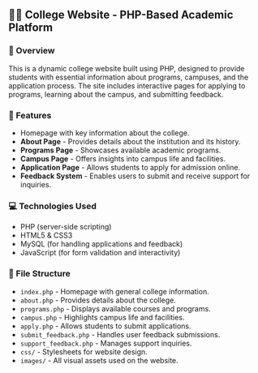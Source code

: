 ## 👨‍🎓 College Website - PHP-Based Academic Platform

### 💭 Overview
This is a dynamic college website built using PHP, designed to provide students with essential information about programs, campuses, and the application process. The site includes interactive pages for applying to programs, learning about the campus, and submitting feedback.

### 🚀 Features
- Homepage with key information about the college.
- **About Page** - Provides details about the institution and its history.
- **Programs Page** - Showcases available academic programs.
- **Campus Page** - Offers insights into campus life and facilities.
- **Application Page** - Allows students to apply for admission online.
- **Feedback System** - Enables users to submit and receive support for inquiries.

### 💻 Technologies Used
- PHP (server-side scripting)
- HTML5 & CSS3
- MySQL (for handling applications and feedback)
- JavaScript (for form validation and interactivity)

### 📁 File Structure
- `index.php` - Homepage with general college information.
- `about.php` - Provides details about the college.
- `programs.php` - Displays available courses and programs.
- `campus.php` - Highlights campus life and facilities.
- `apply.php` - Allows students to submit applications.
- `submit_feedback.php` - Handles user feedback submissions.
- `support_feedback.php` - Manages support inquiries.
- `css/` - Stylesheets for website design.
- `images/` - All visual assets used on the website.

